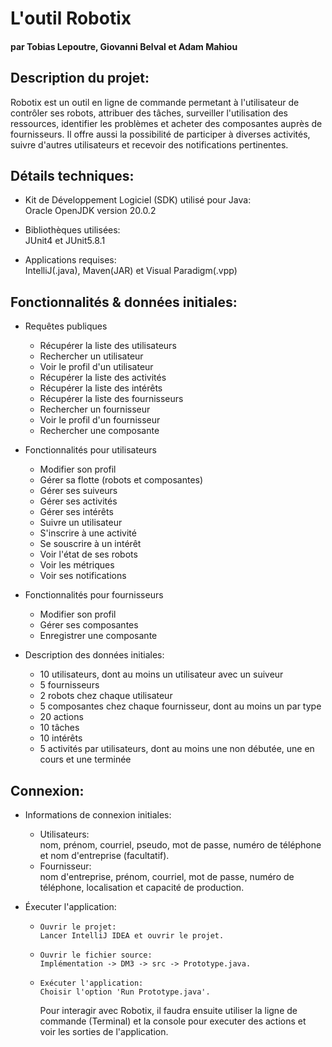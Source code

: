 # L'outil Robotix

#### par Tobias Lepoutre, Giovanni Belval et Adam Mahiou

## Description du projet:

Robotix est un outil en ligne de commande permetant à l'utilisateur de \
contrôler ses robots, attribuer des tâches, surveiller l'utilisation des \
ressources, identifier les problèmes et acheter des composantes auprès de \
fournisseurs. Il offre aussi la possibilité de participer à diverses activités, \
suivre d'autres utilisateurs et recevoir des notifications pertinentes. 

## Détails techniques:

- Kit de Développement Logiciel (SDK) utilisé pour Java: \
Oracle OpenJDK version 20.0.2


- Bibliothèques utilisées: \
JUnit4 et JUnit5.8.1


- Applications requises: \
IntelliJ(.java), Maven(JAR) et Visual Paradigm(.vpp)

## Fonctionnalités & données initiales:

- Requêtes publiques
  - Récupérer la liste des utilisateurs
  - Rechercher un utilisateur
  - Voir le profil d'un utilisateur
  - Récupérer la liste des activités
  - Récupérer la liste des intérêts
  - Récupérer la liste des fournisseurs
  - Rechercher un fournisseur
  - Voir le profil d'un fournisseur
  - Rechercher une composante


- Fonctionnalités pour utilisateurs
  - Modifier son profil
  - Gérer sa flotte (robots et composantes)
  - Gérer ses suiveurs
  - Gérer ses activités
  - Gérer ses intérêts
  - Suivre un utilisateur
  - S'inscrire à une activité
  - Se souscrire à un intérêt
  - Voir l'état de ses robots
  - Voir les métriques
  - Voir ses notifications


- Fonctionnalités pour fournisseurs
  - Modifier son profil
  - Gérer ses composantes
  - Enregistrer une composante


- Description des données initiales:

  - 10 utilisateurs, dont au moins un utilisateur avec un suiveur
  - 5 fournisseurs
  - 2 robots chez chaque utilisateur
  - 5 composantes chez chaque fournisseur, dont au moins un par type
  - 20 actions
  - 10 tâches
  - 10 intérêts
  - 5 activités par utilisateurs, dont au moins une non débutée, une en \
  cours et une terminée


## Connexion:

- Informations de connexion initiales:
  - Utilisateurs: \
  nom, prénom, courriel, pseudo, mot de passe, numéro de téléphone \
  et nom d'entreprise (facultatif).
  - Fournisseur: \
  nom d'entreprise, prénom, courriel, mot de passe, numéro de \
  téléphone, localisation et capacité de production.
  

- Éxecuter l'application:
  -     Ouvrir le projet:
        Lancer IntelliJ IDEA et ouvrir le projet.

  -     Ouvrir le fichier source:  
        Implémentation -> DM3 -> src -> Prototype.java.

  -     Exécuter l'application: 
        Choisir l'option 'Run Prototype.java'.

    Pour interagir avec Robotix, il faudra ensuite utiliser la ligne 
  de commande (Terminal) et la console pour executer des actions et \
  voir les sorties de l'application.
